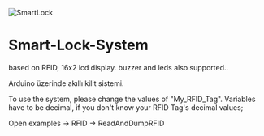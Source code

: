 ![SmartLock](https://hizliresim.com/DAl4AG)

# Smart-Lock-System
based on RFID, 16x2 lcd display. buzzer and leds also supported..

Arduino üzerinde akıllı kilit sistemi.

To use the system, please change the values of "My_RFID_Tag".
Variables have to be decimal, if you don't know your RFID Tag's decimal values;

Open examples -> RFID -> ReadAndDumpRFID

